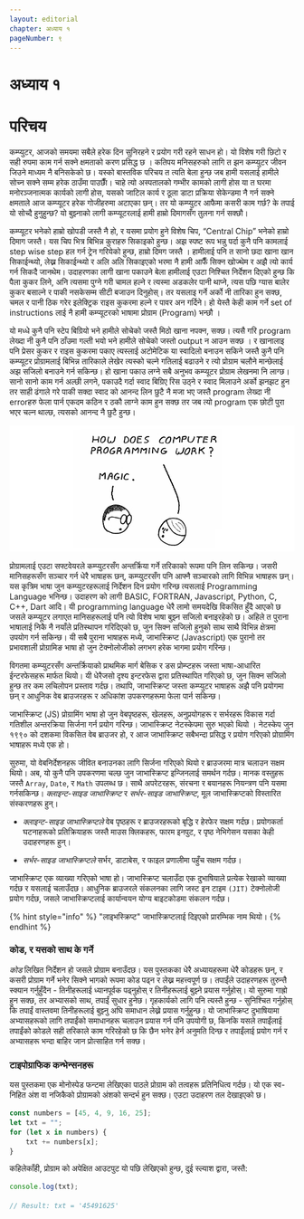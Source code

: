 ```yaml
---
layout: editorial
chapter: अध्याय १
pageNumber: ९
---
```

# अध्याय १

# परिचय

कम्प्युटर, आजको समयमा सबैले हरेक दिन सुनिरहने र प्रयोग गरी रहने साधन हो। यो विशेष गरी छिटो र सही रुपमा काम गर्न सक्ने क्षमताको करण प्रसिद्ध छ । कतिपय मनिसहरुको लागि त झन कम्प्युटर जीवन जिउने माध्यम नै बनिसकेको छ। यस्को बास्तविक परिचय त त्यति बेला हुन्छ जब हामी यसलाई हामीले सोच्न सक्ने सम्म हरेक ठाउँमा पाउछाैँ। चाहे त्यो अस्पतालको गम्भीर कामको लागी होस या त घरमा मनोरञ्जनात्मक कार्यको लागी होस, यसको जाटिल कार्य र ठूला डाटा प्रक्रिया सेकेन्डमा नै गर्न सक्ने क्षमताले आज कम्प्यूटर हरेक गोजीहरुमा अटाएका छन्। तर यो कम्प्युटर आफैमा कसरी काम गर्छ? के तपाई यो सोच्दै हुनुहुन्छ? यो बुझ्नाको लागी कम्प्यूटरलाई हामी हाम्रो दिमागसँग तुलना गर्न सक्छौ।

कम्प्यूटर भनेको हाम्रो खोपडी जस्तै नै हो, र यसमा प्रयोग हुने विशेष चिप, “Central Chip” भनेको हाम्रो दिमाग जस्तै। यस चिप भित्र बिभिन्न कुराहरु सिकाइको हुन्छ। अझ स्पष्ट रूप भन्नु पर्दा कुनै पनि कामलाई step wise step हल गर्न ट्रेन गरियेको हुन्छ, हाम्रो दिमग जस्तै । हामीलाई पनि त सानो छदा खाना खान सिकाईन्थ्यो, लेख्न सिकाईन्थ्यो र अलि अलि सिकाइएको भरमा नै हामी आफैँ सिक्न खोज्थेम र अझै त्यो कार्य गर्न सिकदै जानथेम। उदाहरणका लागी खाना पकाउने बेला हामीलाई एउटा निश्चित निर्देशन दिएको हुन्छ कि पैला कुकर लिने, अनि त्यसमा पुग्ने गरी चामल हल्ने र त्यस्मा अडकलेर पानी थाप्ने, त्यस पछि ग्यास बालेर कुकर बसाल्ने र पाकी नसकेसम्म सीटी बजाउन दिनुहोस्। तर यसलाइ गर्ने अर्को नी तारिका हुन सक्छ, चमल र पानी ठिक गरेर इलेक्ट्रिक राइस कुकरमा हल्ने र पावर अन गर्दिने। हो येस्तै केही काम गर्ने set of instructions लाई नै हामी कम्प्यूटरको भाषामा प्रोग्राम (Program) भन्छौ ।

यो मध्धे कुनै पनि स्टेप बिग्रियो भने हामीले सोचेको जस्तै मिठो खाना नपक्न, सक्छ। त्यसै गरि program लेख्दा नी कुनै पनि ठाँउमा गल्ती भयो भने हामीले सोचेको जस्तो output न आउन सक्छ । र खानालाइ पनि प्रेसर कुकर र राइस कुकरमा पकाए त्यस्लाई अटोमेटिक या स्वादिलो बनाउन सकिने जस्तै कुनै पनि कम्प्यूटर प्रोग्रामलाई बिभिन्न तारिकाले लेखेर त्यस्को चल्ने गतिलाई बढाउने र त्यो प्रोग्राम चलौने मान्छेलाई अझ सजिलो बनाउने गर्न सकिन्छ। हो खाना पकाउ लग्ने सबै अनुभव कम्प्यूटर प्रोग्राम लेखनमा नि लाग्छ। सानो सानो काम गर्न अल्छी  लगने, पकाउदै गर्दा स्वाद बिग्रिए रिस उठ्ने र स्वाद मिलाउने अर्को झनझट हुन तर साही ढंगाले गरे पाकी सक्दा स्वाद  को आनन्द लिन छुटै नै मजा भए जस्तै program लेख्दा नी errorहरु फेला पार्न एकदम कठिन र ठकौ लाग्ने काम हुन सक्छ तर जब त्यो program एक छोटी पुरा भएर चल्न थाल्छ, त्यसको आनन्द नै छुटै हुन्छ।

![Intro Page](../.gitbook/assets/intro.png)

प्रोग्रामलाई एउटा सफ्टवेयरले कम्प्युटरसँग अन्तर्क्रिया गर्ने तरिकाको रूपमा पनि लिन सकिन्छ। जसरी मानिसहरूसँग सञ्चार गर्न धेरै भाषाहरू छन्, कम्प्युटरसँग पनि आफ्नै सञ्चारको लागि विभिन्न भाषाहरू छन्। यस कृत्रिम भाषा जुन कम्प्युटरहरूलाई निर्देशन दिन प्रयोग गरिन्छ त्यसलाई  Programming Language भनिन्छ। उदाहरण को लागी BASIC, FORTRAN, Javascript, Python, C, C++, Dart आदि। यी programming language धेरै लामो समयदेखि विकसित हुँदै आएको छ जसले कम्प्यूटर लगाएत मानिसहरूलाई पनि त्यो विशेष भाषा बुझ्न सजिलो बनाइरहेको छ। अहिले त पुराना भाषालाई निकै नै नयाँले प्रतिस्थापन गरिदिएको छ, जुन सिक्न सजिलो हुनुको साथ साथै विभिन्न क्षेत्रमा उपयोग गर्न सकिन्छ। यी सबै पुराना भाषाहरू मध्ये, जाभास्क्रिप्ट (Javascript) एक पुरानो तर प्रभावशाली प्रोग्रामिङ भाषा हो जुन टेक्नोलोजीको लगभग हरेक भागमा प्रयोग गरिन्छ।

विगतमा कम्प्युटरसँग अन्तर्क्रियाको प्राथमिक मार्ग बेसिक र डस प्रोम्प्टहरू जस्ता भाषा-आधारित ईन्टरफेसहरू मार्फत थियो। यी धेरैजसो दृश्य इन्टरफेस द्वारा प्रतिस्थापित गरिएको छ, जुन सिक्न सजिलो हुन्छ तर कम लचिलोपन प्रस्ताव गर्दछ। तथापि, जाभास्क्रिप्ट जस्ता कम्प्युटर भाषाहरू अझै पनि प्रयोगमा छन् र आधुनिक वेब ब्राउजरहरू र अधिकांश उपकरणहरूमा फेला पार्न सकिन्छ।

जाभास्क्रिप्ट (JS) प्रोग्रामिंग भाषा हो जुन वेबपृष्ठहरू, खेलहरू, अनुप्रयोगहरू र सर्भरहरू विकास गर्दा गतिशील अन्तरक्रिया सिर्जना गर्न प्रयोग गरिन्छ। जाभास्क्रिप्ट नेटस्केपमा सुरु भएको थियो । नेटस्केप जुन १९९० को दशकमा विकसित वेब ब्राउजर हो, र आज जाभास्क्रिप्ट सबैभन्दा प्रसिद्ध र प्रयोग गरिएको प्रोग्रामिंग भाषाहरू मध्ये एक हो।

सुरुमा, यो वेबनिर्देशनहरू जीवित बनाउनका लागि सिर्जना गरिएको थियो र ब्राउजरमा मात्र चलाउन सक्षम थियो। अब, यो कुनै पनि उपकरणमा चल्छ जुन जाभास्क्रिप्ट इन्जिनलाई समर्थन गर्दछ। मानक वस्तुहरू जस्तै `Array`, `Date`, र `Math` उपलब्ध छ। साथै अपरेटरहरू, संरचना र बयानहरू नियन्त्रण पनि यसमा गर्नसकिन्छ। _क्लाइन्ट-साइड जाभास्क्रिप्ट_ र _सर्भर-साइड जाभास्क्रिप्ट_, मूल जाभास्क्रिप्टको विस्तारित संस्करणहरू हुन्।

- _क्लाइन्ट-साइड जाभास्क्रिप्टले_ वेब पृष्ठहरू र ब्राउजरहरूको बृद्धि र हेरफेर सक्षम गर्दछ। प्रयोगकर्ता घटनाहरूको प्रतिक्रियाहरू जस्तै माउस क्लिकहरू, फारम इनपुट, र पृष्ठ नेभिगेसन यसका केही उदाहरणहरू हुन्।

- _सर्भर-साइड जाभास्क्रिप्टले_ सर्भर, डाटाबेस, र फाइल प्रणालीमा पहुँच सक्षम गर्दछ।

जाभास्क्रिप्ट एक व्याख्या गरिएको भाषा हो। जाभास्क्रिप्ट चलाउँदा एक दुभाषियाले प्रत्येक रेखाको व्याख्या गर्दछ र यसलाई चलाउँदछ। आधुनिक ब्राउजरले संकलनका लागि जस्ट इन टाइम `(JIT)` टेक्नोलोजी प्रयोग गर्दछ, जसले जाभास्क्रिप्टलाई कार्यान्वयन योग्य बाइटकोडमा संकलन गर्दछ।

{% hint style="info" %}
"लाइभस्क्रिप्ट" जाभास्क्रिप्टलाई दिइएको प्रारम्भिक नाम थियो।
{% endhint %}


### कोड, र यसको साथ के गर्ने

_कोड_ लिखित निर्देशन हो जसले प्रोग्राम बनाउँदछ। यस पुस्तकका धेरै अध्यायहरूमा धेरै कोडहरू छन्, र कसरी प्रोग्राम गर्ने भनेर सिक्ने भागको रूपमा कोड पढ्न र लेख्न महत्त्वपूर्ण छ। तपाईंले उदाहरणहरू तुरुन्तै स्क्यान गर्नुहुँदैन - तिनीहरूलाई ध्यानपूर्वक पढ्नुहोस् र तिनीहरूलाई बुझ्ने प्रयास गर्नुहोस्। यो सुरुमा गाह्रो हुन सक्छ, तर अभ्यासको साथ, तपाईं सुधार हुनेछ। गृहकार्यको लागि पनि त्यस्तै हुन्छ - सुनिश्चित गर्नुहोस् कि तपाईं वास्तवमा तिनीहरूलाई बुझ्नु अघि समाधान लेख्ने प्रयास गर्नुहुन्छ। यो जाभास्क्रिप्ट दुभाषियामा अभ्यासहरूको लागि तपाईंको समाधानहरू चलाउन प्रयास गर्न पनि उपयोगी छ, किनकि यसले तपाईंलाई तपाईंको कोडले सही तरिकाले काम गरिरहेको छ कि छैन भनेर हेर्न अनुमति दिन्छ र तपाईंलाई प्रयोग गर्न र अभ्यासहरू भन्दा बाहिर जान प्रोत्साहित गर्न सक्छ।

### टाइपोग्राफिक कन्भेन्सनहरू

यस पुस्तकमा एक मोनोस्पेड फन्टमा लेखिएका पाठले प्रोग्राम को तत्वहरू प्रतिनिधित्व गर्दछ। यो एक स्व-निहित अंश वा नजिकैको प्रोग्रामको अंशको सन्दर्भ हुन सक्छ।
एउटा उदाहरण तल देखाइएको छ।

```javascript
const numbers = [45, 4, 9, 16, 25];
let txt = "";
for (let x in numbers) {
    txt += numbers[x];
}
```

कहिलेकाँही, प्रोग्राम को अपेक्षित आउटपुट यो पछि लेखिएको हुन्छ, दुई स्ल्याश द्वारा, जस्तै:

```javascript
console.log(txt);

// Result: txt = '45491625'
```
